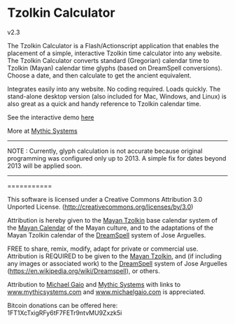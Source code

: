 Tzolkin Calculator
===========

v2.3

The Tzolkin Calculator is a Flash/Actionscript application that enables the placement of a simple, interactive Tzolkin time calculator into any website. The Tzolkin Calculator converts standard (Gregorian) calendar time to Tzolkin (Mayan) calendar time glyphs (based on DreamSpell conversions). Choose a date, and then calculate to get the ancient equivalent.

Integrates easily into any website.  No coding required. Loads quickly. The stand-alone desktop version (also included for Mac, Windows, and Linux) is also great as a quick and handy reference to Tzolkin calendar time.

See the interactive demo [here](http://jalaka.com/tzolkin)

More at [Mythic Systems](http://mythicsystems.com)

---

NOTE : Currently, glyph calculation is not accurate because original programming was configured only up to 2013.  A simple fix for dates beyond 2013 will be applied soon.

---

===========

This software is licensed under a Creative Commons Attribution 3.0 Unported License. (http://creativecommons.org/licenses/by/3.0)

Attribution is hereby given to the [Mayan Tzolkin](https://en.wikipedia.org/wiki/Tzolk%27in) base calendar system of the [Mayan Calendar](https://en.wikipedia.org/wiki/Maya_calendar) of the Mayan culture, and to the adaptations of the Mayan Tzolkin calendar of the [DreamSpell](https://en.wikipedia.org/wiki/Dreamspell) system of Jose Arguelles.

FREE to share, remix, modify, adapt for private or commercial use. 
Attribution is REQUIRED to be given to the [Mayan Tzolkin](https://en.wikipedia.org/wiki/Tzolk%27in), and (if including any images or associated work) to the [DreamSpell](https://en.wikipedia.org/wiki/Dreamspell) system of Jose Arguelles (https://en.wikipedia.org/wiki/Dreamspell), or others.

Attribution to [Michael Gaio](http://michaelgaio.com) and [Mythic Systems](http://mythicsystems.com) with links to www.mythicsystems.com and www.michaelgaio.com is appreciated.

Bitcoin donations can be offered here: 1FT1XcTxigRFy6tF7FETr9ntvMU9Zxzk5i

